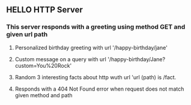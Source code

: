 ##  HELLO HTTP Server

### This server responds with a greeting using method GET and given url path

 1. Personalized birthday greeting with url '/happy-birthday/jane'
 2. Custom message on a query with url '/happy-birthday/Jane?custom=You%20Rock'
 3. Random 3 interesting facts about http wuth url 'url (path) is /fact.

 4. Responds with a 404 Not Found error when request does not match given method and path
